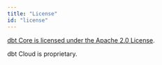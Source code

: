 ```yaml
---
title: "License"
id: "license"
---
```


[dbt Core is licensed under the Apache 2.0 License](https://github.com/dbt-labs/dbt).

dbt Cloud is proprietary.
